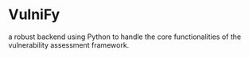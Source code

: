 # VulniFy
 a robust backend using Python to handle the core functionalities of the vulnerability assessment framework.
